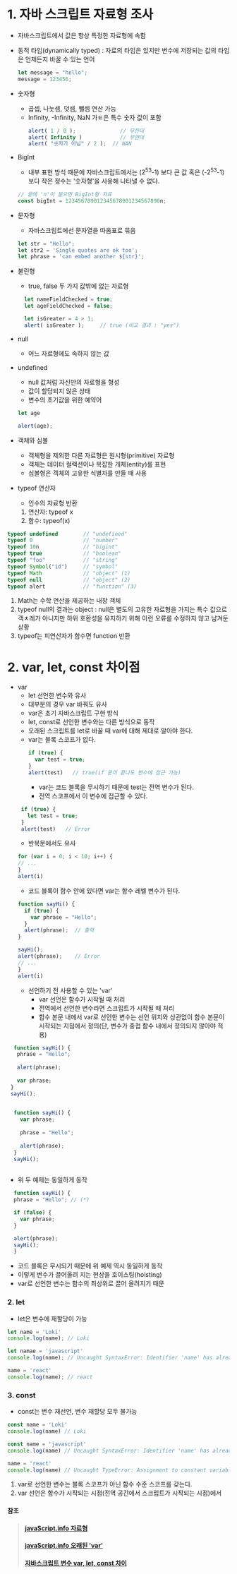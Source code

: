 # 1. 자바 스크립트 자료형 조사
- 자바스크립트에서 값은 항상 특정한 자료형에 속함
- 동적 타입(dynamically typed) : 자료의 타입은 있지만 변수에 저장되는 값의 타입은 언제든지 바꿀 수 있는 언어
  ```javascript
  let message = "hello";
  message = 123456;
  ```
- 숫자형
  - 곱셉, 나눗셈, 덧셈, 뺄셈 연산 가능
  - Infinity, -Infinity, NaN 가ㅌ은 특수 숫자 값이 포함
    ```JAVASCRIPT
    alert( 1 / 0 );              // 무한대
    alert( Infinity )            // 무한대
    alert( "숫자가 아님" / 2 );  // NAN
    ```
- BigInt
  - 내부 표현 방식 때문에 자바스크립트에서는 (2<sup>53</sup>-1) 보다 큰 값 혹은  (-2<sup>53</sup>-1) 보다 작은 정수는 '숫자형'을 사용해 나타낼 수 없다.
  ```javascript
  // 끝에 'n'이 붙으면 BigInt형 자료
  const bigInt = 123456789012345678901234567890n;
  ```

- 문자형
  - 자바스크립트에선 문자열을 따옴표로 묶음
  ```javascript
  let str = "Hello";
  let str2 = 'Single quotes are ok too';
  let phrase = 'can embed another ${str}';
  ```

- 불린형
  - true, false 두 가지 값밖에 없는 자료형
  ```javascript
    let nameFieldChecked = true;
    let ageFieldChecked = false;

    let isGreater = 4 > 1;
    alert( isGreater );     // true (비교 결과 : "yes")
  ```

- null
  - 어느 자료형에도 속하지 않는 값

- undefined
  - null 값처럼 자신만의 자료형을 형성
  - 값이 할당되지 않은 상태
  - 변수의 초기값을 위한 예약어

  ```javascript
  let age

  alert(age);
  ```

- 객체와 심볼
  - 객체형을 제외한 다른 자료형은 원시형(primitive) 자료형
  - 객체는 데이터 컬랙션이나 복잡한 개체(entity)를 표현
  - 심볼형은 객체의 고유한 식별자를 만들 때 사용

- typeof 연산자
  - 인수의 자료형 반환
  1. 연산자: typeof x
  2. 함수: typeof(x)

```javascript
typeof undefined        // "undefined"
typeof 0                // "number"
typeof 10n              // "bigint"
typeof true             // "boolean"
typeof "foo"            // "string"
typeof Symbol("id")     // "symbol"
typeof Math             // "object" (1)
typeof null             // "object" (2)
typeof alert            // "function" (3)
```
1. Math는 수학 연산을 제공하는 내장 객체
2. typeof null의 결과는 object : null은 별도의 고유한 자료형을 가지는 특수 값으로 객ㅊ레가 아니지만 하위 호환성을 유지하기 위해 이런 오류를 수정하지 않고 남겨둔 상황
3. typeof는 피연산자가 함수면 function 반환


# 2. var, let, const 차이점

- var
  - let 선언한 변수와 유사
  - 대부분의 경우 var 바꿔도 유사
  - var은 초기 자바스크립트 구현 방식
  - let, const로 선언한 변수와는 다른 방식으로 동작
  - 오래된 스크립트를 let로 바꿀 때 var에 대해 제대로 알아야 한다.
  - var는 블록 스코프가 없다.
    ```Javascript
    if (true) {
      var test = true;
    }
    alert(test)   // true(if 문이 끝나도 변수에 접근 가능)
    ```
    - var는 코드 블록을 무시하기 때문에 test는 전역 변수가 된다.
    - 전역 스코프에서 이 변수에 접근할 수 있다.
   ```Javascript
    if (true) {
      let test = true;
    }
    alert(test)   // Error
    ``` 
    - 반복문에서도 유사
    ```Javascript
    for (var i = 0; i < 10; i++) {
    // ...
    }
    alert(i)
    ``` 
    - 코드 블록이 함수 안에 있다면 var는 함수 레벨 변수가 된다.
    ```Javascript
    function sayHi() {
      if (true) { 
        var phrase = "Hello";
      }
      alert(phrase);  // 출력
    }
    
    sayHi();
    alert(phrase);    // Error
    // ...
    }
    alert(i)
    ``` 
  - 선언하기 전 사용할 수 있는 'var'
    - var 선언은 함수가 시작될 때 처리
    - 전역에서 선언한 변수라면 스크립트가 시작될 때 처리
    - 함수 본문 내에서 var로 선언한 변수는 선언 위치와 상관없이 함수 본문이 시작되는 지점에서 정의(단, 변수가 중첩 함수 내에서 정의되지 않아야 적용)
 ```javascript
   function sayHi() {
    phrase = "Hello";
    
    alert(phrase);
    
    var phrase;
  }
  sayHi();
  
```
  
```javascript
  function sayHi() {
    var phrase;
    
    phrase = "Hello";
    
    alert(phrase);
  }
  sayHi();
  
```
- 위 두 예제는 동일하게 동작
  
```javascript
  function sayHi() {
  phrase = "Hello"; // (*)

  if (false) {
    var phrase;
  }

  alert(phrase);
  sayHi();
  }
```
- 코드 블록은 무시되기 때문에 위 예제 역시 동일하게 동작
- 이렇게 변수가 끌어올려 지는 현상을 호이스팅(hoisting)
- var로 선언한 변수는 함수의 최상위로 끌어 올려지기 때문

### 2. let

- let은 변수에 재할당이 가능

```jsx
let name = 'Loki'
console.log(name); // Loki

let namae = 'javascript'
console.log(name); // Uncaught SyntaxError: Identifier 'name' has already been declared

name = 'react'
console.log(name); // react
```

### 3. const

- const는 변수 재선언, 변수 재할당 모두 불가능

```jsx
const name = 'Loki'
console.log(name) // Loki

const name = 'javascript'
console.log(name) // Uncaught SyntaxError: Identifier 'name' has already been declared

name = 'react'
console.log(name) // Uncaught TypeError: Assignment to constant variable.
```

1. var로 선언한 변수는 블록 스코프가 아닌 함수 수준 스코프를 갖는다.
2. var 선언은 함수가 시작되는 시점(전역 공간에서 스크립트가 시작되는 시점)에서 

#### 참조
>#### [javaScript.info 자료형](https://ko.javascript.info/types)
>#### [javaScript.info 오래된 'var'](https://ko.javascript.info/var)
>#### [자바스크립트 변수 var, let, const 차이](https://heinafantasy.com/153)

